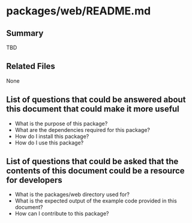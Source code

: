 # packages/web/README.md

## Summary
TBD

## Related Files
None

## List of questions that could be answered about this document that could make it more useful
- What is the purpose of this package?
- What are the dependencies required for this package?
- How do I install this package?
- How do I use this package?

## List of questions that could be asked that the contents of this document could be a resource for developers
- What is the packages/web directory used for?
- What is the expected output of the example code provided in this document?
- How can I contribute to this package?